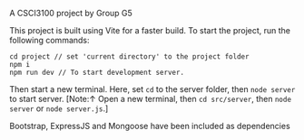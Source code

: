A CSCI3100 project by Group G5

This project is built using Vite for a faster build.
To start the project, run the following commands:
```
cd project // set 'current directory' to the project folder
npm i
npm run dev // To start development server.
``` 
Then start a new terminal. Here, set `cd` to the server folder, then
`node server` to start server.
[Note:↑ Open a new terminal, then `cd src/server`, then `node server` or `node server.js`.]

Bootstrap, ExpressJS and Mongoose have been included as dependencies

